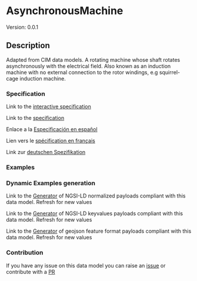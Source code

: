 # AsynchronousMachine
Version: 0.0.1

## Description 

Adapted from CIM data models. A rotating machine whose shaft rotates asynchronously with the electrical field.  Also known as an induction machine with no external connection to the rotor windings, e.g squirrel-cage induction machine.
### Specification

Link to the [interactive specification](https://swagger.lab.fiware.org/?url=https://github.com/smart-data-models/dataModel.EnergyCIM/blob/master/AsynchronousMachine/swagger.yaml)

Link to the [specification](https://github.com/smart-data-models/dataModel.EnergyCIM/blob/master/AsynchronousMachine/doc/spec.md)

Enlace a la [Especificación en español](https://github.com/smart-data-models/dataModel.EnergyCIM/blob/master/AsynchronousMachine/doc/spec_ES.md)

Lien vers le [spécification en français](https://github.com/smart-data-models/dataModel.EnergyCIM/blob/master/AsynchronousMachine/doc/spec_FR.md)

Link zur [deutschen Spezifikation](https://github.com/smart-data-models/dataModel.EnergyCIM/blob/master/AsynchronousMachine/doc/spec_DE.md)
### Examples
### Dynamic Examples generation

Link to the [Generator](https://smartdatamodels.org/extra/ngsi-ld_generator.php?schemaUrl=https://raw.githubusercontent.com/smart-data-models/dataModel.EnergyCIM/master/AsynchronousMachine/schema.json&email=info@smartdatamodels.org) of NGSI-LD normalized payloads compliant with this data model. Refresh for new values

Link to the [Generator](https://smartdatamodels.org/extra/ngsi-ld_generator_keyvalues.php?schemaUrl=https://raw.githubusercontent.com/smart-data-models/dataModel.EnergyCIM/master/AsynchronousMachine/schema.json&email=info@smartdatamodels.org) of NGSI-LD keyvalues payloads compliant with this data model. Refresh for new values

Link to the [Generator](https://smartdatamodels.org/extra/geojson_features_generator_v1.0.php?schemaUrl=https://raw.githubusercontent.com/smart-data-models/dataModel.EnergyCIM/master/AsynchronousMachine/schema.json&email=info@smartdatamodels.org) of geojson feature format payloads compliant with this data model. Refresh for new values
### Contribution

 If you have any issue on this data model you can raise an [issue](https://github.com/smart-data-models/dataModel.EnergyCIM/issues)  or contribute with a [PR](https://github.com/smart-data-models/dataModel.EnergyCIM/pulls)